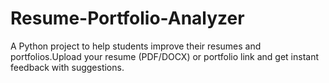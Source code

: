 # Resume-Portfolio-Analyzer
A Python project to help students improve their resumes and portfolios.Upload your resume (PDF/DOCX) or portfolio link and get instant feedback with suggestions.
